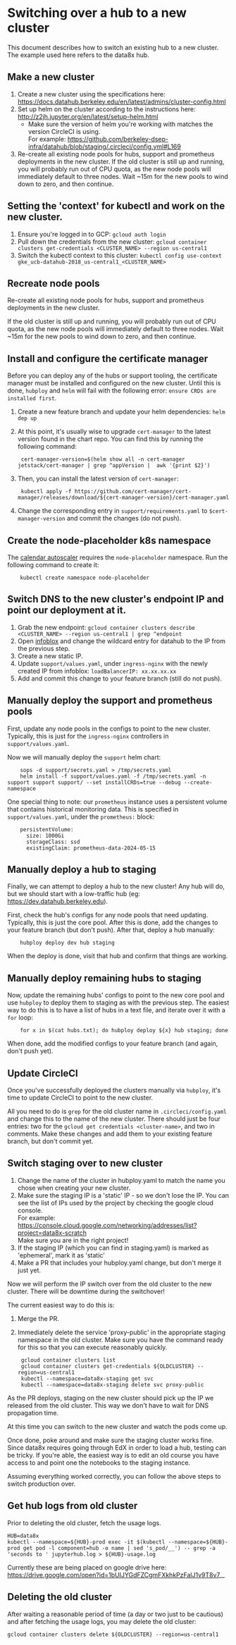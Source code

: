 # Switching over a hub to a new cluster

This document describes how to switch an existing hub to a new cluster.  The example used here refers to the data8x hub.

## Make a new cluster
1. Create a new cluster using the specifications here:  
   https://docs.datahub.berkeley.edu/en/latest/admins/cluster-config.html
2. Set up helm on the cluster according to the instructions here:  
   http://z2jh.jupyter.org/en/latest/setup-helm.html
     - Make sure the version of helm you're working with matches the version CircleCI is using.  
       For example:  https://github.com/berkeley-dsep-infra/datahub/blob/staging/.circleci/config.yml#L169
3. Re-create all existing node pools for hubs, support and prometheus deployments in the new cluster.  If the old cluster is still up and running, you will probably run out of CPU quota, as the new node pools will immediately default to three nodes.  Wait ~15m for the new pools to wind down to zero, and then continue.

## Setting the 'context' for kubectl and work on the new cluster.
1. Ensure you're logged in to GCP:  `gcloud auth login`
2. Pull down the credentials from the new cluster:  `gcloud container clusters get-credentials <CLUSTER_NAME> --region us-central1`
3. Switch the kubectl context to this cluster:  `kubectl config use-context gke_ucb-datahub-2018_us-central1_<CLUSTER_NAME>`

## Recreate node pools
Re-create all existing node pools for hubs, support and prometheus deployments in the new cluster.

If the old cluster is still up and running, you will probably run out of CPU quota, as the new node pools will immediately default to three nodes.  Wait ~15m for the new pools to wind down to zero, and then continue.

## Install and configure the certificate manager
Before you can deploy any of the hubs or support tooling, the certificate manager must be installed and
configured on the new cluster.  Until this is done, `hubploy` and `helm` will fail with the following error:
`ensure CRDs are installed first`.

1. Create a new feature branch and update your helm dependencies:  `helm dep up`
2. At this point, it's usually wise to upgrade `cert-manager` to the latest version found in the chart repo.
   You can find this by running the following command:

		cert-manager-version=$(helm show all -n cert-manager jetstack/cert-manager | grep ^appVersion |  awk '{print $2}')

3. Then, you can install the latest version of `cert-manager`:

		kubectl apply -f https://github.com/cert-manager/cert-manager/releases/download/${cert-manager-version}/cert-manager.yaml

4. Change the corresponding entry in `support/requirements.yaml` to `$cert-manager-version` and commit the changes (do not push).

## Create the node-placeholder k8s namespace
The [calendar autoscaler](https://docs.datahub.berkeley.edu/en/latest/admins/howto/calendar-scaler.html) requires the `node-placeholder` namespace.  Run the following command to create it:

		kubectl create namespace node-placeholder

## Switch DNS to the new cluster's endpoint IP and point our deployment at it.
1. Grab the new endpoint:  `gcloud container clusters describe <CLUSTER_NAME> --region us-central1 | grep ^endpoint`
2. Open [infoblox](https://infoblox.net.berkeley.edu) and change the wildcard entry for datahub to the IP from the previous step.
3. Create a new static IP.
4. Update `support/values.yaml`, under `ingress-nginx` with the newly created IP from infoblox:  `loadBalancerIP: xx.xx.xx.xx`
5. Add and commit this change to your feature branch (still do not push).

## Manually deploy the support and prometheus pools
First, update any node pools in the configs to point to the new cluster.  Typically, this is just for the `ingress-nginx` controllers in `support/values.yaml`.

Now we will manually deploy the `support` helm chart:

		sops -d support/secrets.yaml > /tmp/secrets.yaml
		helm install -f support/values.yaml -f /tmp/secrets.yaml -n support support support/ --set installCRDs=true --debug --create-namespace

One special thing to note: our `prometheus` instance uses a persistent volume that contains historical monitoring data.  This is specified in `support/values.yaml`, under the `prometheus:` block:

		persistentVolume:
		  size: 1000Gi
		  storageClass: ssd
		  existingClaim: prometheus-data-2024-05-15

## Manually deploy a hub to staging
Finally, we can attempt to deploy a hub to the new cluster!  Any hub will do, but we should start with a low-traffic hub (eg:  https://dev.datahub.berkeley.edu).

First, check the hub's configs for any node pools that need updating.  Typically, this is just the core pool.  After this is done, add the changes to your feature branch (but don't push).  After that, deploy a hub manually:

		hubploy deploy dev hub staging

When the deploy is done, visit that hub and confirm that things are working.

## Manually deploy remaining hubs to staging
Now, update the remaining hubs' configs to point to the new core pool and use `hubploy` to deploy them to staging as with the previous step.  The easiest way to do this is to have a list of hubs in a text file, and iterate over it with a `for` loop:

		for x in $(cat hubs.txt); do hubploy deploy ${x} hub staging; done

When done, add the modified configs to your feature branch (and again, don't push yet).

## Update CircleCI
Once you've successfully deployed the clusters manually via `hubploy`, it's time to update CircleCI to point to the new cluster.

All you need to do is `grep` for the old cluster name in `.circleci/config.yaml` and change this to the name of the new cluster.  There should just be four entries:  two for the `gcloud get credentials <cluster-name>`, and two in comments.  Make these changes and add them to your existing feature branch, but don't commit yet.

## Switch staging over to new cluster
1. Change the name of the cluster in hubploy.yaml to match the name you chose when creating your new cluster.
2. Make sure the staging IP is a 'static' IP - so we don't lose the IP.  You can see the list of IPs used by the project by checking the google cloud console.  
   For example:  https://console.cloud.google.com/networking/addresses/list?project=data8x-scratch  
   Make sure you are in the right project! 
3. If the staging IP (which you can find in staging.yaml) is marked as 'ephemeral', mark it as 'static'
4. Make a PR that includes your hubploy.yaml change, but don't merge it just yet.

Now we will perform the IP switch over from the old cluster to the new cluster.  There will be downtime during the switchover!

The current easiest way to do this is:
1. Merge the PR.
2. Immediately delete the service 'proxy-public' in the appropriate staging namespace in the old cluster. Make sure you have the command ready for this so that you can execute reasonably quickly.

		gcloud container clusters list
		gcloud container clusters get-credentials ${OLDCLUSTER} --region=us-central1
		kubectl --namespace=data8x-staging get svc
		kubectl --namespace=data8x-staging delete svc proxy-public
		
As the PR deploys, staging on the new cluster should pick up the IP we released from the old cluster.  This way we don't have to wait for DNS propagation time.

At this time you can switch to the new cluster and watch the pods come up.

Once done, poke around and make sure the staging cluster works fine.  Since data8x requires going through EdX in order to load a hub, testing can be tricky.  If you're able, the easiest way is to edit an old course you have access to and point one the notebooks to the staging instance.

Assuming everything worked correctly, you can follow the above steps to switch production over.

## Get hub logs from old cluster
Prior to deleting the old cluster, fetch the usage logs.

    HUB=data8x
    kubectl --namespace=${HUB}-prod exec -it $(kubectl --namespace=${HUB}-prod get pod -l component=hub -o name | sed 's_pod/__') -- grep -a 'seconds to ' jupyterhub.log > ${HUB}-usage.log

Currently these are being placed on google drive here:  
  https://drive.google.com/open?id=1bUIJYGdFZCgmFXkhkPzFalJ1v9T8v7__

## Deleting the old cluster

After waiting a reasonable period of time (a day or two just to be cautious) and after fetching the usage logs, you may delete the old cluster:

    gcloud container clusters delete ${OLDCLUSTER} --region=us-central1
